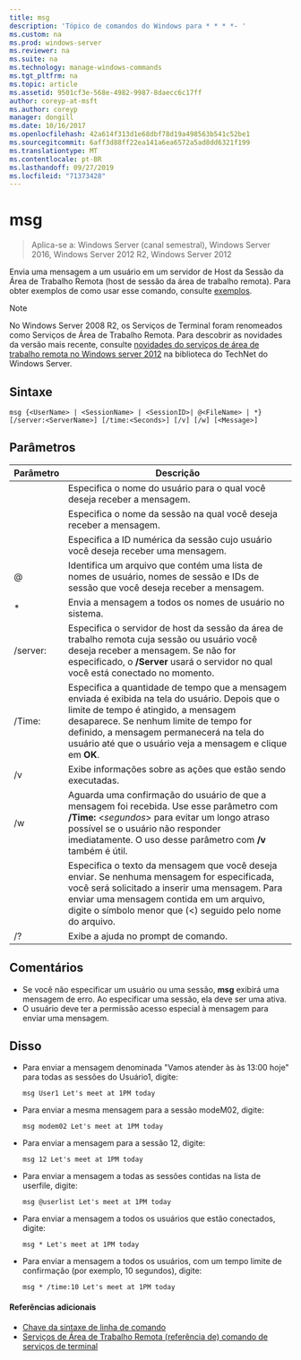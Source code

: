 ```yaml
---
title: msg
description: 'Tópico de comandos do Windows para * * * *- '
ms.custom: na
ms.prod: windows-server
ms.reviewer: na
ms.suite: na
ms.technology: manage-windows-commands
ms.tgt_pltfrm: na
ms.topic: article
ms.assetid: 9501cf3e-568e-4982-9987-8daecc6c17ff
author: coreyp-at-msft
ms.author: coreyp
manager: dongill
ms.date: 10/16/2017
ms.openlocfilehash: 42a614f313d1e68dbf78d19a498563b541c52be1
ms.sourcegitcommit: 6aff3d88ff22ea141a6ea6572a5ad8dd6321f199
ms.translationtype: MT
ms.contentlocale: pt-BR
ms.lasthandoff: 09/27/2019
ms.locfileid: "71373428"
---
```

# <a name="msg"></a>msg

>Aplica-se a: Windows Server (canal semestral), Windows Server 2016, Windows Server 2012 R2, Windows Server 2012

Envia uma mensagem a um usuário em um servidor de Host da Sessão da Área de Trabalho Remota (host de sessão da área de trabalho remota).
Para obter exemplos de como usar esse comando, consulte [exemplos](#BKMK_examples).
> [!NOTE]
> No Windows Server 2008 R2, os Serviços de Terminal foram renomeados como Serviços de Área de Trabalho Remota. Para descobrir as novidades da versão mais recente, consulte [novidades do serviços de área de trabalho remota no Windows server 2012](https://technet.microsoft.com/library/hh831527) na biblioteca do TechNet do Windows Server.

## <a name="syntax"></a>Sintaxe
```
msg {<UserName> | <SessionName> | <SessionID>| @<FileName> | *} [/server:<ServerName>] [/time:<Seconds>] [/v] [/w] [<Message>]
```

## <a name="parameters"></a>Parâmetros

|      Parâmetro       |                                                                                                                               Descrição                                                                                                                               |
|----------------------|-------------------------------------------------------------------------------------------------------------------------------------------------------------------------------------------------------------------------------------------------------------------------|
|      <UserName>      |                                                                                                  Especifica o nome do usuário para o qual você deseja receber a mensagem.                                                                                                   |
|    <SessionName>     |                                                                                                 Especifica o nome da sessão na qual você deseja receber a mensagem.                                                                                                 |
|     <SessionID>      |                                                                                            Especifica a ID numérica da sessão cujo usuário você deseja receber uma mensagem.                                                                                            |
|     @<FileName>      |                                                                         Identifica um arquivo que contém uma lista de nomes de usuário, nomes de sessão e IDs de sessão que você deseja receber a mensagem.                                                                         |
|          \*          |                                                                                                           Envia a mensagem a todos os nomes de usuário no sistema.                                                                                                            |
| /server:<ServerName> |                                              Especifica o servidor de host da sessão da área de trabalho remota cuja sessão ou usuário você deseja receber a mensagem. Se não for especificado, o **/Server** usará o servidor no qual você está conectado no momento.                                              |
|   /Time: <Seconds>    | Especifica a quantidade de tempo que a mensagem enviada é exibida na tela do usuário. Depois que o limite de tempo é atingido, a mensagem desaparece. Se nenhum limite de tempo for definido, a mensagem permanecerá na tela do usuário até que o usuário veja a mensagem e clique em **OK**. |
|          /v          |                                                                                                         Exibe informações sobre as ações que estão sendo executadas.                                                                                                         |
|          /w          |         Aguarda uma confirmação do usuário de que a mensagem foi recebida. Use esse parâmetro com **/Time:** <*segundos*> para evitar um longo atraso possível se o usuário não responder imediatamente. O uso desse parâmetro com **/v** também é útil.          |
|      <Message>       |                  Especifica o texto da mensagem que você deseja enviar. Se nenhuma mensagem for especificada, você será solicitado a inserir uma mensagem. Para enviar uma mensagem contida em um arquivo, digite o símbolo menor que (<) seguido pelo nome do arquivo.                  |
|          /?          |                                                                                                                  Exibe a ajuda no prompt de comando.                                                                                                                   |

## <a name="remarks"></a>Comentários
-   Se você não especificar um usuário ou uma sessão, **msg** exibirá uma mensagem de erro. Ao especificar uma sessão, ela deve ser uma ativa.
-   O usuário deve ter a permissão acesso especial à mensagem para enviar uma mensagem.

## <a name="BKMK_examples"></a>Disso
-   Para enviar a mensagem denominada "Vamos atender às às 13:00 hoje" para todas as sessões do Usuário1, digite:
    ```
    msg User1 Let's meet at 1PM today
    ```
-   Para enviar a mesma mensagem para a sessão modeM02, digite:
    ```
    msg modem02 Let's meet at 1PM today
    ```
-   Para enviar a mensagem para a sessão 12, digite:
    ```
    msg 12 Let's meet at 1PM today
    ```
-   Para enviar a mensagem a todas as sessões contidas na lista de userfile, digite:
    ```
    msg @userlist Let's meet at 1PM today
    ```
-   Para enviar a mensagem a todos os usuários que estão conectados, digite:
    ```
    msg * Let's meet at 1PM today
    ```
-   Para enviar a mensagem a todos os usuários, com um tempo limite de confirmação (por exemplo, 10 segundos), digite:
    ```
    msg * /time:10 Let's meet at 1PM today
    ```

#### <a name="additional-references"></a>Referências adicionais
-  [Chave da sintaxe de linha de comando](command-line-syntax-key.md)
-  [Serviços de Área de Trabalho Remota &#40;referência de&#41; comando de serviços de terminal](remote-desktop-services-terminal-services-command-reference.md)
